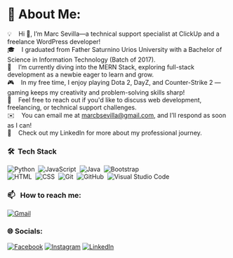 # 💫 About Me:

💡 &nbsp;  Hi 👋, I’m Marc Sevilla—a technical support specialist at ClickUp and a freelance WordPress developer! \
🎓 &nbsp;  I graduated from Father Saturnino Urios University with a Bachelor of Science in Information Technology (Batch of 2017). \
🌱 &nbsp;  I’m currently diving into the MERN Stack, exploring full-stack development as a newbie eager to learn and grow. \
🎮 &nbsp;  In my free time, I enjoy playing Dota 2, DayZ, and Counter-Strike 2 — gaming keeps my creativity and problem-solving skills sharp! \
💬 &nbsp;  Feel free to reach out if you'd like to discuss web development, freelancing, or technical support challenges. \
✉️ &nbsp;  You can email me at marcbsevilla@gmail.com, and I’ll respond as soon as I can! \
📄 &nbsp;  Check out my LinkedIn for more about my professional journey. 


### 🛠 &nbsp;Tech Stack

![Python](https://img.shields.io/badge/-Python-05122A?style=flat&logo=python)&nbsp;
![JavaScript](https://img.shields.io/badge/-JavaScript-05122A?style=flat&logo=javascript)&nbsp;
![Java](https://img.shields.io/badge/-Java-05122A?style=flat&logo=Java&logoColor=FFA518)&nbsp;
![Bootstrap](https://img.shields.io/badge/-Bootstrap-05122A?style=flat&logo=bootstrap&logoColor=563D7C)\
![HTML](https://img.shields.io/badge/-HTML-05122A?style=flat&logo=HTML5)&nbsp;
![CSS](https://img.shields.io/badge/-CSS-05122A?style=flat&logo=CSS3&logoColor=1572B6)&nbsp;
![Git](https://img.shields.io/badge/-Git-05122A?style=flat&logo=git)&nbsp;
![GitHub](https://img.shields.io/badge/-GitHub-05122A?style=flat&logo=github)&nbsp;
![Visual Studio Code](https://img.shields.io/badge/-Visual%20Studio%20Code-05122A?style=flat&logo=visual-studio-code&logoColor=007ACC)&nbsp;

### 📫 &nbsp; How to reach me:

<a href="mailto:marcbsevilla@gmail.com"><img alt="Gmail" src="https://img.shields.io/badge/Gmail-D14836?style=flat&logo=gmail&logoColor=white" /></a> &nbsp;

### 🌐 Socials:
[![Facebook](https://img.shields.io/badge/Facebook-%231877F2.svg?logo=Facebook&logoColor=white)](https://facebook.com/allivescram) [![Instagram](https://img.shields.io/badge/Instagram-%23E4405F.svg?logo=Instagram&logoColor=white)](https://instagram.com/pancitcanthony) [![LinkedIn](https://img.shields.io/badge/LinkedIn-%230077B5.svg?logo=linkedin&logoColor=white)](https://linkedin.com/in/marc-anthony-sevilla-372a94131) 



